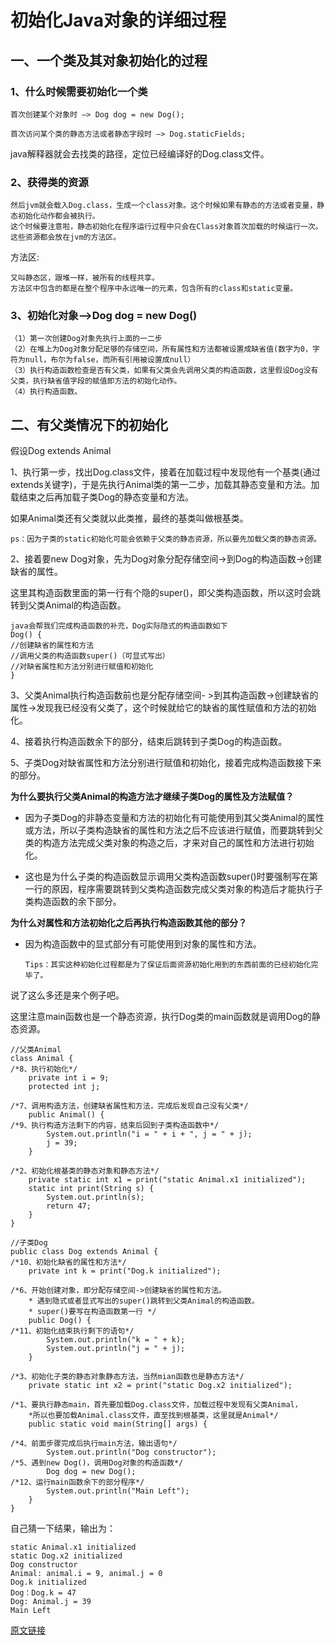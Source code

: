 # 初始化Java对象的详细过程

## 一、一个类及其对象初始化的过程

### 1、什么时候需要初始化一个类

	首次创建某个对象时 —> Dog dog = new Dog();

	首次访问某个类的静态方法或者静态字段时 —> Dog.staticFields;

java解释器就会去找类的路径，定位已经编译好的Dog.class文件。

### 2、获得类的资源

	然后jvm就会载入Dog.class，生成一个class对象。这个时候如果有静态的方法或者变量，静态初始化动作都会被执行。
	这个时候要注意啦，静态初始化在程序运行过程中只会在Class对象首次加载的时候运行一次。这些资源都会放在jvm的方法区。

方法区:

	又叫静态区，跟堆一样，被所有的线程共享。
	方法区中包含的都是在整个程序中永远唯一的元素，包含所有的class和static变量。

### 3、初始化对象—>Dog dog = new Dog()

	（1）第一次创建Dog对象先执行上面的一二步
	（2）在堆上为Dog对象分配足够的存储空间，所有属性和方法都被设置成缺省值(数字为0，字符为null，布尔为false，而所有引用被设置成null）
	（3）执行构造函数检查是否有父类，如果有父类会先调用父类的构造函数，这里假设Dog没有父类，执行缺省值字段的赋值即方法的初始化动作。
	（4）执行构造函数。

## 二、有父类情况下的初始化

假设Dog extends Animal

1、执行第一步，找出Dog.class文件，接着在加载过程中发现他有一个基类(通过extends关键字)，于是先执行Animal类的第一二步，加载其静态变量和方法。加载结束之后再加载子类Dog的静态变量和方法。

如果Animal类还有父类就以此类推，最终的基类叫做根基类。

	ps：因为子类的static初始化可能会依赖于父类的静态资源，所以要先加载父类的静态资源。

2、接着要new Dog对象，先为Dog对象分配存储空间->到Dog的构造函数->创建缺省的属性。

这里其构造函数里面的第一行有个隐的super()，即父类构造函数，所以这时会跳转到父类Animal的构造函数。

	java会帮我们完成构造函数的补充，Dog实际隐式的构造函数如下
	Dog() {
	//创建缺省的属性和方法
	//调用父类的构造函数super()（可显式写出）
	//对缺省属性和方法分别进行赋值和初始化
	}


3、父类Animal执行构造函数前也是分配存储空间- >到其构造函数->创建缺省的属性->发现我已经没有父类了，这个时候就给它的缺省的属性赋值和方法的初始化。

4、接着执行构造函数余下的部分，结束后跳转到子类Dog的构造函数。

5、子类Dog对缺省属性和方法分别进行赋值和初始化，接着完成构造函数接下来的部分。

**为什么要执行父类Animal的构造方法才继续子类Dog的属性及方法赋值？**

- 因为子类Dog的非静态变量和方法的初始化有可能使用到其父类Animal的属性或方法，所以子类构造缺省的属性和方法之后不应该进行赋值，而要跳转到父类的构造方法完成父类对象的构造之后，才来对自己的属性和方法进行初始化。

- 这也是为什么子类的构造函数显示调用父类构造函数super()时要强制写在第一行的原因，程序需要跳转到父类构造函数完成父类对象的构造后才能执行子类构造函数的余下部分。

**为什么对属性和方法初始化之后再执行构造函数其他的部分？**

- 因为构造函数中的显式部分有可能使用到对象的属性和方法。

      Tips：其实这种初始化过程都是为了保证后面资源初始化用到的东西前面的已经初始化完毕了。

说了这么多还是来个例子吧。

这里注意main函数也是一个静态资源，执行Dog类的main函数就是调用Dog的静态资源。
```
//父类Animal
class Animal {  
/*8、执行初始化*/  
	private int i = 9;  
	protected int j;  

/*7、调用构造方法，创建缺省属性和方法，完成后发现自己没有父类*/  
	public Animal() {  
/*9、执行构造方法剩下的内容，结束后回到子类构造函数中*/  
		System.out.println("i = " + i + ", j = " + j);  
		j = 39;  
	}  

/*2、初始化根基类的静态对象和静态方法*/  
	private static int x1 = print("static Animal.x1 initialized");  
	static int print(String s) {  
		System.out.println(s);  
		return 47;  
	}
}  

//子类Dog
public class Dog extends Animal {  
/*10、初始化缺省的属性和方法*/
	private int k = print("Dog.k initialized");  

/*6、开始创建对象，即分配存储空间->创建缺省的属性和方法。
	* 遇到隐式或者显式写出的super()跳转到父类Animal的构造函数。
	* super()要写在构造函数第一行 */  
	public Dog() {
/*11、初始化结束执行剩下的语句*/
		System.out.println("k = " + k);  
		System.out.println("j = " + j);  
	}

/*3、初始化子类的静态对象静态方法，当然mian函数也是静态方法*/  
	private static int x2 = print("static Dog.x2 initialized");

/*1、要执行静态main，首先要加载Dog.class文件，加载过程中发现有父类Animal，
	*所以也要加载Animal.class文件，直至找到根基类，这里就是Animal*/       
	public static void main(String[] args) {  

/*4、前面步骤完成后执行main方法，输出语句*/
		System.out.println("Dog constructor");
/*5、遇到new Dog()，调用Dog对象的构造函数*/  
		Dog dog = new Dog();   
/*12、运行main函数余下的部分程序*/            
		System.out.println("Main Left");
	}
}
```
自己猜一下结果，输出为：

	static Animal.x1 initialized
	static Dog.x2 initialized
	Dog constructor
	Animal: animal.i = 9, animal.j = 0
	Dog.k initialized
	Dog：Dog.k = 47
	Dog: Animal.j = 39
	Main Left

[原文链接](https://blog.csdn.net/qq_25665807/article/details/74452181)
